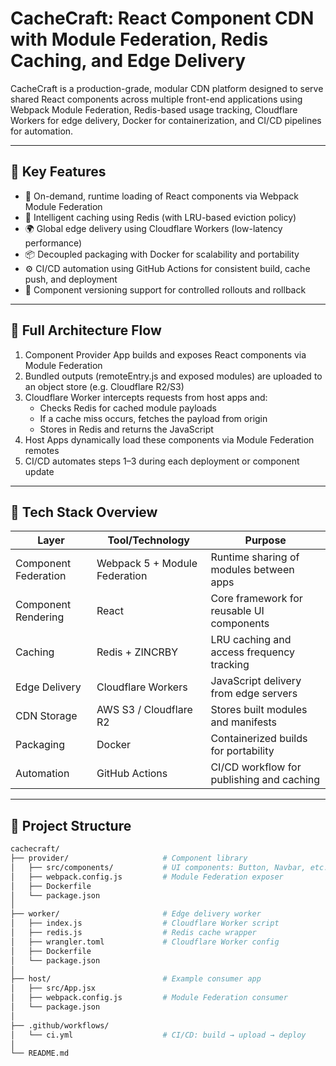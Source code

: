 # CacheCraft: React Component CDN with Module Federation, Redis Caching, and Edge Delivery

CacheCraft is a production-grade, modular CDN platform designed to serve shared React components across multiple front-end applications using Webpack Module Federation, Redis-based usage tracking, Cloudflare Workers for edge delivery, Docker for containerization, and CI/CD pipelines for automation.

---

## 🧩 Key Features

- 🔌 On-demand, runtime loading of React components via Webpack Module Federation
- 💾 Intelligent caching using Redis (with LRU-based eviction policy)
- 🌍 Global edge delivery using Cloudflare Workers (low-latency performance)
- 📦 Decoupled packaging with Docker for scalability and portability
- ⚙️ CI/CD automation using GitHub Actions for consistent build, cache push, and deployment
- 🔁 Component versioning support for controlled rollouts and rollback

---

## 🚦 Full Architecture Flow

1. Component Provider App builds and exposes React components via Module Federation
2. Bundled outputs (remoteEntry.js and exposed modules) are uploaded to an object store (e.g. Cloudflare R2/S3)
3. Cloudflare Worker intercepts requests from host apps and:
   - Checks Redis for cached module payloads
   - If a cache miss occurs, fetches the payload from origin
   - Stores in Redis and returns the JavaScript
4. Host Apps dynamically load these components via Module Federation remotes
5. CI/CD automates steps 1–3 during each deployment or component update

---

## 🧱 Tech Stack Overview

| Layer                 | Tool/Technology              | Purpose                                     |
|----------------------|------------------------------|---------------------------------------------|
| Component Federation | Webpack 5 + Module Federation| Runtime sharing of modules between apps     |
| Component Rendering  | React                        | Core framework for reusable UI components   |
| Caching              | Redis + ZINCRBY              | LRU caching and access frequency tracking   |
| Edge Delivery        | Cloudflare Workers           | JavaScript delivery from edge servers       |
| CDN Storage          | AWS S3 / Cloudflare R2       | Stores built modules and manifests          |
| Packaging            | Docker                       | Containerized builds for portability        |
| Automation           | GitHub Actions               | CI/CD workflow for publishing and caching   |

---

## 📁 Project Structure

```bash
cachecraft/
├── provider/                     # Component library
│   ├── src/components/           # UI components: Button, Navbar, etc.
│   ├── webpack.config.js         # Module Federation exposer
│   ├── Dockerfile
│   └── package.json
│
├── worker/                       # Edge delivery worker
│   ├── index.js                  # Cloudflare Worker script
│   ├── redis.js                  # Redis cache wrapper
│   ├── wrangler.toml             # Cloudflare Worker config
│   ├── Dockerfile
│   └── package.json
│
├── host/                         # Example consumer app
│   ├── src/App.jsx
│   ├── webpack.config.js         # Module Federation consumer
│   └── package.json
│
├── .github/workflows/
│   └── ci.yml                    # CI/CD: build → upload → deploy
│
└── README.md
```
